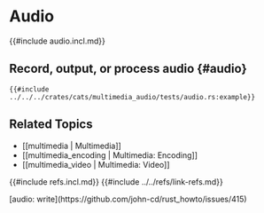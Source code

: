 # Audio

{{#include audio.incl.md}}

## Record, output, or process audio {#audio}

```rust,editable
{{#include ../../../crates/cats/multimedia_audio/tests/audio.rs:example}}
```

## Related Topics

- [[multimedia | Multimedia]]
- [[multimedia_encoding | Multimedia: Encoding]]
- [[multimedia_video | Multimedia: Video]]

{{#include refs.incl.md}}
{{#include ../../refs/link-refs.md}}

<div class="hidden">
[audio: write](https://github.com/john-cd/rust_howto/issues/415)
</div>
